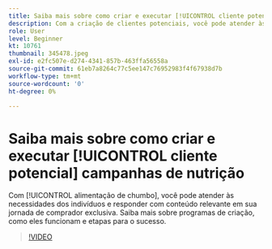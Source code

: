 ```yaml
---
title: Saiba mais sobre como criar e executar [!UICONTROL cliente potencial] campanhas de nutrição
description: Com a criação de clientes potenciais, você pode atender às necessidades dos indivíduos e responder com conteúdo relevante em toda a jornada exclusiva de compradores. Saiba mais sobre programas de criação, como eles funcionam e etapas para o sucesso.
role: User
level: Beginner
kt: 10761
thumbnail: 345478.jpeg
exl-id: e2fc507e-d274-4341-857b-463ffa56558a
source-git-commit: 61eb7a8264c77c5ee147c76952983f4f67938d7b
workflow-type: tm+mt
source-wordcount: '0'
ht-degree: 0%

---
```


# Saiba mais sobre como criar e executar [!UICONTROL cliente potencial] campanhas de nutrição

Com [!UICONTROL alimentação de chumbo], você pode atender às necessidades dos indivíduos e responder com conteúdo relevante em sua jornada de comprador exclusiva. Saiba mais sobre programas de criação, como eles funcionam e etapas para o sucesso.

>[!VIDEO](https://video.tv.adobe.com/v/345478/?quality=12&learn=on)
